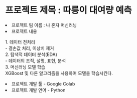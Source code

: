 

<h1> 프로젝트 제목 : 따릉이 대여량 예측 </h1>
<li> 프로젝트 팀 이름 : 나 혼자 머신러닝 </li>
<li> 프로젝트 내용 </li>
<p> 1. 데이터 전처리 <br>
 - 결손값 처리, 이상치 제거 <br>
 2. 탐색적 데이터 분석(EDA) <br>
 - 데이터의 조직, 설명, 표현, 분석 <br> 
 3. 머신러닝 모델 학습 <br>
 XGBoost 및 다른 알고리즘을 사용하여 모델을 학습시킨다. <br> 
</p>
<li>프로젝트 개발 툴 - Google Colab </li>
<li> 프로젝트 개발 언어 - Python </li>

